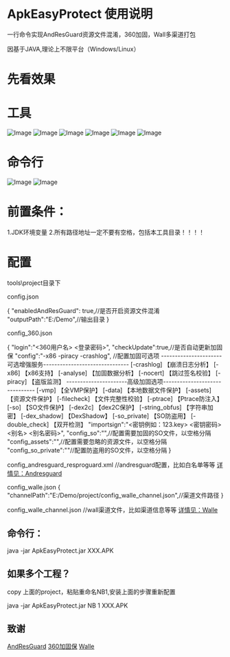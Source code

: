 # ApkEasyProtect 使用说明 #

一行命令实现AndResGuard资源文件混淆，360加固，Wall多渠道打包

因基于JAVA,理论上不限平台（Windows/Linux）

# 先看效果
# 工具
![Image](https://github.com/doaya/ApkEasyProtect/1.png)
![Image](https://github.com/doaya/ApkEasyProtect/2.png)
![Image](https://github.com/doaya/ApkEasyProtect/3.png)
![Image](https://github.com/doaya/ApkEasyProtect/4.png)
![Image](https://github.com/doaya/ApkEasyProtect/5.png)
![Image](https://github.com/doaya/ApkEasyProtect/6.png)

# 命令行
![Image](https://github.com/doaya/ApkEasyProtect/7.png)
![Image](https://github.com/doaya/ApkEasyProtect/8.png)

# 前置条件：
1.JDK环境变量
2.所有路径地址一定不要有空格，包括本工具目录！！！！

# 配置
tools\project目录下

config.json

{
  "enabledAndResGuard": true,//是否开启资源文件混淆
  "outputPath":"E:/Demo",//输出目录
}

config_360.json

{
    "login":"<360用户名> <登录密码>",
	"checkUpdate":true,//是否自动更新加固保
    "config":"-x86 -piracy -crashlog", //配置加固可选项
	----------------------可选增强服务-------------------------------
		[-crashlog]				【崩溃日志分析】
		[-x86]					【x86支持】
		[-analyse]				【加固数据分析】
		[-nocert]				【跳过签名校验】
		[-piracy]				【盗版监测】
	----------------------高级加固选项-------------------------------
		[-vmp]					【全VMP保护】
		[-data]					【本地数据文件保护】
		[-assets]				【资源文件保护】
		[-filecheck]				【文件完整性校验】
		[-ptrace]				【Ptrace防注入】
		[-so]					【SO文件保护】
		[-dex2c]				【dex2C保护】
		[-string_obfus]				【字符串加密】
		[-dex_shadow]				【DexShadow】
		[-so_private]				【SO防盗用】
		[-double_check]				【双开检测】
    "importsign":"<密钥例如：123.key> <密钥密码> <别名> <别名密码>",
    "config_so":"",//配置需要加固的SO文件，以空格分隔
    "config_assets":"",//配置需要忽略的资源文件，以空格分隔
    "config_so_private":""//配置防盗用的SO文件，以空格分隔
}

config_andresguard_resproguard.xml //andresguard配置，比如白名单等等
[详情见：Andresguard](https://github.com/shwenzhang/AndResGuard)

config_walle.json
{
	"channelPath":"E:/Demo/project/config_walle_channel.json",//渠道文件路径
}

config_walle_channel.json //wall渠道文件，比如渠道信息等等
[详情见：Walle](https://github.com/Meituan-Dianping/walle/tree/master/walle-cli)


## 命令行：
java -jar ApkEasyProtect.jar XXX.APK

## 如果多个工程？
copy 上面的project，粘贴重命名NB1,安装上面的步骤重新配置

java -jar ApkEasyProtect.jar NB 1 XXX.APK


## 致谢

[AndResGuard](https://github.com/shwenzhang/AndResGuard)
[360加固保](https://jiagu.360.cn)
[Walle](https://github.com/Meituan-Dianping/walle/tree/master/walle-cli)
